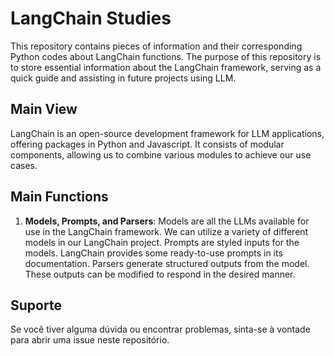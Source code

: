 # LangChain Studies

This repository contains pieces of information and their corresponding Python codes about LangChain functions. The purpose of this repository is to store essential information about the LangChain framework, serving as a quick guide and assisting in future projects using LLM.

## Main View

LangChain is an open-source development framework for LLM applications, offering packages in Python and Javascript. It consists of modular components, allowing us to combine various modules to achieve our use cases.
 

## Main Functions


1. **Models, Prompts, and Parsers**:
Models are all the LLMs available for use in the LangChain framework. We can utilize a variety of different models in our LangChain project.
Prompts are styled inputs for the models. LangChain provides some ready-to-use prompts in its documentation.
Parsers generate structured outputs from the model. These outputs can be modified to respond in the desired manner.

## Suporte

Se você tiver alguma dúvida ou encontrar problemas, sinta-se à vontade para abrir uma issue neste repositório.


